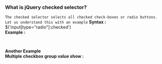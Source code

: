 ### What is jQuery checked selector?
`The checked selector selects all checked check-boxes or radio buttons. Let us understand this with an example`
**Syntax :**
$('input[type="radio"]:checked')</br>
**Example :**
   <script type="text/javascript"></br>
        $(document).ready(function () {</br>
            $('#btnSubmit').click(function () {</br>
                var result = $('input[type="radio"]:checked');</br>
                if (result.length > 0) {</br>
                    $('#divResult').html(result.val() + " is checked");</br>
                }</br>
                else {</br>
                    $('#divResult').html("No radio button checked");</br>
                }</br>
            });</br>
        });</br>
    </script></br>
    
   **Another Example**
     <script></br>
      $(document).ready(function(){</br>
          $('#btnSubmit').click(function(){</br>
              var result = $('input[type="checkbox"]:checked');</br>
              if(result.length>0){</br>
               var resultString = result.length + " checkbox Chcked </br>";</br>
                 result.each(function () {</br>
                     resultString  += $(this).val() + "</br>"</br>
                      console.log($(this).val());</br>
                  })</br>
                  $('#divResult').html(resultString);</br>
              }</br>
              else{</br>
                  $('#divResult').html("No Checkbox chcked");</br>
              }</br>
          })</br>
      })</br>
  </script></br>
  **Multiple checkbox group value show :**</br>
    <script></br>
      $(document).ready(function(){</br>
          $('#btnGetSelectedSkills').click(function(){</br>
             CheckboxGroup("skills");</br>
          })
            $('#btnGetSelectedCities').click(function () {</br>
              CheckboxGroup("cities");</br>
          })</br>


          function CheckboxGroup(value){
               var result = $('input[type="checkbox"][name="'+value+'"]:checked');
              if (result.length > 0) {
                  var resultString = result.length + " checkbox Chcked </br>";
                  result.each(function () {
                      resultString += $(this).val() + "</br>"
                      console.log($(this).val());
                  })
                  $('#div'+value+'').html(resultString);
              }
              else {
                  $('#div'+ value +'').html("No Checkbox chcked");
              }

          }
      })
  </script>
